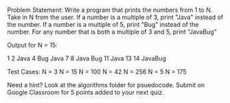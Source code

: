Problem Statement:
Write a program that prints the numbers from 1 to N. Take in N from the user. If a number is a multiple of 3, print "Java" instead of the number. If a number is a multiple of 5, print "Bug" instead of the number. For any number that is both a multiple of 3 and 5, print "JavaBug"

Output for N = 15:

1
2
Java
4
Bug
Java
7
8
Java
Bug
11
Java
13
14 
JavaBug

Test Cases:
N = 3
N = 15
N = 100
N = 42
N = 256
N = 5
N = 175

Need a hint? Look at the algorithms folder for psuedocode. 
Submit on Google Classroom for 5 points added to your next quiz. 